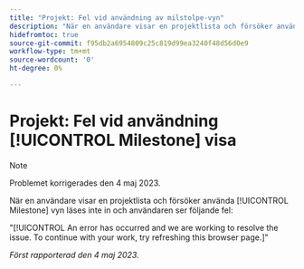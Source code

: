 ```yaml
---
title: "Projekt: Fel vid användning av milstolpe-vyn"
description: "När en användare visar en projektlista och försöker använda vyn Milstolpe, läses vyn inte in och användaren ser ett fel."
hidefromtoc: true
source-git-commit: f95db2a6954809c25c819d99ea3240f48d56d0e9
workflow-type: tm+mt
source-wordcount: '0'
ht-degree: 0%

---
```



# Projekt: Fel vid användning [!UICONTROL Milestone] visa

>[!NOTE]
>
>Problemet korrigerades den 4 maj 2023.

När en användare visar en projektlista och försöker använda [!UICONTROL Milestone] vyn läses inte in och användaren ser följande fel:

&quot;[!UICONTROL An error has occurred and we are working to resolve the issue. To continue with your work, try refreshing this browser page.]&quot;

_Först rapporterad den 4 maj 2023._

